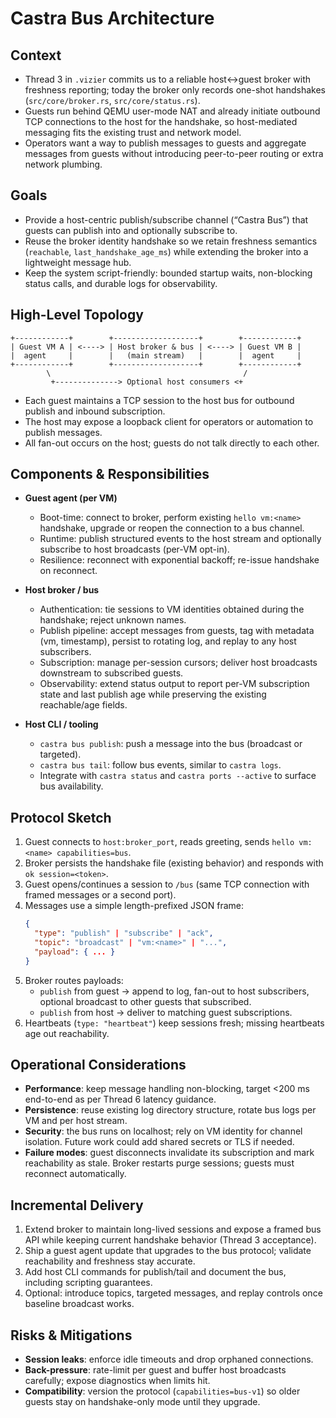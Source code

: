 # Castra Bus Architecture

## Context
- Thread 3 in `.vizier` commits us to a reliable host↔guest broker with freshness reporting; today the broker only records one-shot handshakes (`src/core/broker.rs`, `src/core/status.rs`).
- Guests run behind QEMU user-mode NAT and already initiate outbound TCP connections to the host for the handshake, so host-mediated messaging fits the existing trust and network model.
- Operators want a way to publish messages to guests and aggregate messages from guests without introducing peer-to-peer routing or extra network plumbing.

## Goals
- Provide a host-centric publish/subscribe channel (“Castra Bus”) that guests can publish into and optionally subscribe to.
- Reuse the broker identity handshake so we retain freshness semantics (`reachable`, `last_handshake_age_ms`) while extending the broker into a lightweight message hub.
- Keep the system script-friendly: bounded startup waits, non-blocking status calls, and durable logs for observability.

## High-Level Topology
```
+------------+        +-------------------+        +------------+
| Guest VM A | <----> | Host broker & bus | <----> | Guest VM B |
|  agent     |        |   (main stream)   |        |  agent     |
+------------+        +-------------------+        +------------+
        \                                           /
         +--------------> Optional host consumers <+
```
- Each guest maintains a TCP session to the host bus for outbound publish and inbound subscription.
- The host may expose a loopback client for operators or automation to publish messages.
- All fan-out occurs on the host; guests do not talk directly to each other.

## Components & Responsibilities
- **Guest agent (per VM)**
  - Boot-time: connect to broker, perform existing `hello vm:<name>` handshake, upgrade or reopen the connection to a bus channel.
  - Runtime: publish structured events to the host stream and optionally subscribe to host broadcasts (per-VM opt-in).
  - Resilience: reconnect with exponential backoff; re-issue handshake on reconnect.

- **Host broker / bus**
  - Authentication: tie sessions to VM identities obtained during the handshake; reject unknown names.
  - Publish pipeline: accept messages from guests, tag with metadata (vm, timestamp), persist to rotating log, and replay to any host subscribers.
  - Subscription: manage per-session cursors; deliver host broadcasts downstream to subscribed guests.
  - Observability: extend status output to report per-VM subscription state and last publish age while preserving the existing reachable/age fields.

- **Host CLI / tooling**
  - `castra bus publish`: push a message into the bus (broadcast or targeted).
  - `castra bus tail`: follow bus events, similar to `castra logs`.
  - Integrate with `castra status` and `castra ports --active` to surface bus availability.

## Protocol Sketch
1. Guest connects to `host:broker_port`, reads greeting, sends `hello vm:<name> capabilities=bus`.
2. Broker persists the handshake file (existing behavior) and responds with `ok session=<token>`.
3. Guest opens/continues a session to `/bus` (same TCP connection with framed messages or a second port).
4. Messages use a simple length-prefixed JSON frame:
   ```json
   {
     "type": "publish" | "subscribe" | "ack",
     "topic": "broadcast" | "vm:<name>" | "...",
     "payload": { ... }
   }
   ```
5. Broker routes payloads:
   - `publish` from guest → append to log, fan-out to host subscribers, optional broadcast to other guests that subscribed.
   - `publish` from host → deliver to matching guest subscriptions.
6. Heartbeats (`type: "heartbeat"`) keep sessions fresh; missing heartbeats age out reachability.

## Operational Considerations
- **Performance**: keep message handling non-blocking, target <200 ms end-to-end as per Thread 6 latency guidance.
- **Persistence**: reuse existing log directory structure, rotate bus logs per VM and per host stream.
- **Security**: the bus runs on localhost; rely on VM identity for channel isolation. Future work could add shared secrets or TLS if needed.
- **Failure modes**: guest disconnects invalidate its subscription and mark reachability as stale. Broker restarts purge sessions; guests must reconnect automatically.

## Incremental Delivery
1. Extend broker to maintain long-lived sessions and expose a framed bus API while keeping current handshake behavior (Thread 3 acceptance).
2. Ship a guest agent update that upgrades to the bus protocol; validate reachability and freshness stay accurate.
3. Add host CLI commands for publish/tail and document the bus, including scripting guarantees.
4. Optional: introduce topics, targeted messages, and replay controls once baseline broadcast works.

## Risks & Mitigations
- **Session leaks**: enforce idle timeouts and drop orphaned connections.
- **Back-pressure**: rate-limit per guest and buffer host broadcasts carefully; expose diagnostics when limits hit.
- **Compatibility**: version the protocol (`capabilities=bus-v1`) so older guests stay on handshake-only mode until they upgrade.
